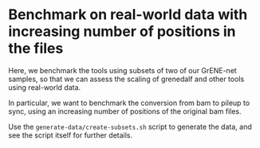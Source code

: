 # Benchmark on real-world data with increasing number of positions in the files

Here, we benchmark the tools using subsets of two of our GrENE-net samples,
so that we can assess the scaling of grenedalf and other tools
using real-world data.

In particular, we want to benchmark the conversion from bam to pileup to sync,
using an increasing number of positions of the original bam files.

Use the `generate-data/create-subsets.sh` script to generate the data,
and see the script itself for further details.

